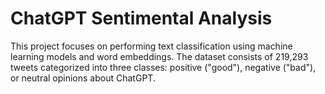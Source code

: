 # ChatGPT Sentimental Analysis
 This project focuses on performing text classification using machine learning models and word embeddings. The dataset consists of 219,293 tweets categorized into three classes: positive ("good"), negative ("bad"), or neutral opinions about ChatGPT.
